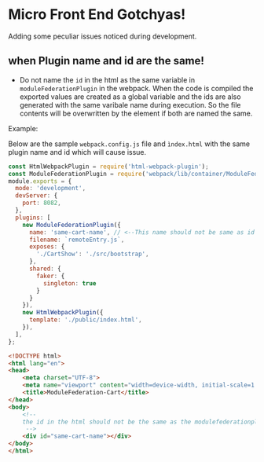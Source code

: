 # Micro Front End Gotchyas!

Adding some peculiar issues noticed during development.

## when Plugin name and id are the same!

- Do not name the `id` in the html as the same variable in `moduleFederationPlugin` in the webpack. When the code is compiled the exported values are created as a global variable and the ids are also generated with the same varibale name during execution. So the file contents will be overwritten by the element if both are named the same.

Example:

Below are the sample `webpack.config.js` file and `ìndex.html` with the same plugin name and id which will cause issue.

```javascript
const HtmlWebpackPlugin = require('html-webpack-plugin');
const ModuleFederationPlugin = require('webpack/lib/container/ModuleFederationPlugin');
module.exports = {
  mode: 'development', 
  devServer: {
    port: 8082,
  },
  plugins: [
    new ModuleFederationPlugin({
      name: 'same-cart-name', // <--This name should not be same as id
      filename: `remoteEntry.js`,
      exposes: {
        './CartShow': './src/bootstrap',
      },
      shared: {
        faker: {
          singleton: true
        }
      }
    }),
    new HtmlWebpackPlugin({
      template: './public/index.html',
    }),
  ],
};
```

```html
<!DOCTYPE html>
<html lang="en">
<head>
    <meta charset="UTF-8">
    <meta name="viewport" content="width=device-width, initial-scale=1.0">
    <title>ModuleFederation-Cart</title>
</head>
<body>
    <!--
    the id in the html should not be the same as the modulefederationplugin name 
     -->
    <div id="same-cart-name"></div>
</body>
</html>
```

